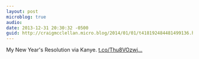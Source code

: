 ```yaml
---
layout: post
microblog: true
audio: 
date: 2013-12-31 20:30:32 -0500
guid: http://craigmcclellan.micro.blog/2014/01/01/t418192484481499136.html
---
```

My New Year's Resolution via Kanye. [t.co/Thu8VOzwj...](http://t.co/Thu8VOzwjb)
